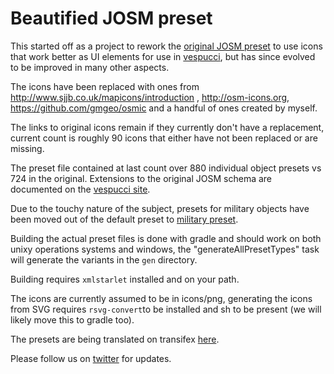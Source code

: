 Beautified JOSM preset
======================

This started off as a project to rework the [original JOSM preset](https://josm.openstreetmap.de/browser/josm/trunk/data/defaultpresets.xml) to use icons that work better as UI elements for use in [vespucci](https://github.com/MarcusWolschon/osmeditor4android), but has since evolved to be improved in many other aspects.

The icons have been replaced with ones from http://www.sjjb.co.uk/mapicons/introduction ,  http://osm-icons.org, https://github.com/gmgeo/osmic  and a handful of ones created by myself. 

The links to original icons remain if they currently don't have a replacement, current count is roughly 90 icons that either have not been replaced or are missing. 

The preset file contained at last count over 880 individual object presets vs 724 in the original. Extensions to the original JOSM schema are documented on the [vespucci site](http://vespucci.io/tutorials/presets/).

Due to the touchy nature of the subject, presets for military objects have been moved out of the default preset to [military preset](http://simonpoole.github.io/military-preset/).

Building the actual preset files is done with gradle and should work on both unixy operations systems and windows, the "generateAllPresetTypes" task will generate the variants in the `gen` directory.

Building requires `xmlstarlet` installed and on your path. 

The icons are currently assumed to be in icons/png, generating the icons from SVG requires `rsvg-convert`to be installed and sh to be present (we will likely move this to gradle too).

The presets are being translated on transifex [here](https://www.transifex.com/openstreetmap/presets/).

Please follow us on [twitter](https://twitter.com/search?q=vespucci_editor) for updates.
